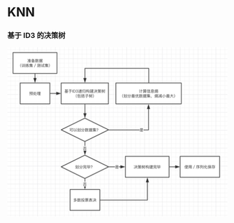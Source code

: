 # KNN

### 基于 ID3 的决策树
![KNN](https://raw.githubusercontent.com/Becavalier/MachineLearning/master/DECISION_TREE/decision_tree.png)
